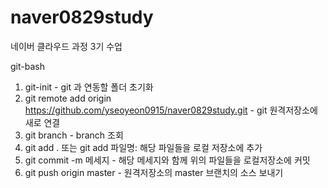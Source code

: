 # naver0829study
네이버 클라우드 과정 3기 수업


git-bash

1. git-init - git 과 연동할 폴더 초기화
2. git remote add origin https://github.com/yseoyeon0915/naver0829study.git - git 원격저장소에 새로 연결
3. git branch - branch 조회
4. git add . 또는 git add 파일명: 해당 파일들을 로컬 저장소에 추가
5. git commit -m 메세지 - 해당 메세지와 함께 위의 파일들을 로컬저장소에 커밋
6. git push origin master - 원격저장소의 master 브랜치의 소스 보내기

